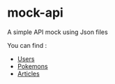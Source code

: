 # mock-api
A simple API mock using Json files

You can find :

- [Users](https://lchastanet.github.io/mock-api/data/simple-users.json)
- [Pokemons](https://lchastanet.github.io/mock-api/data/pokemon.json)
- [Articles](https://lchastanet.github.io/mock-api/data/shop.json)
